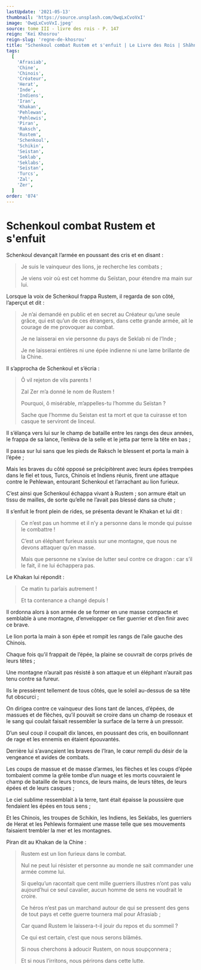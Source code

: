 ```yaml
---
lastUpdate: '2021-05-13'
thumbnail: 'https://source.unsplash.com/OwqLxCvoVxI'
image: 'OwqLxCvoVxI.jpeg'
source: tome III - livre des rois - P. 147
reign: 'Keï Khosrou'
reign-slug: 'regne-de-khosrou'
title: "Schenkoul combat Rustem et s'enfuit | Le Livre des Rois | Shâhnâmeh"
tags:
  [
    'Afrasiab',
    'Chine',
    'Chinois',
    'Créateur',
    'Herat',
    'Inde',
    'Indiens',
    'Iran',
    'Khakan',
    'Pehlewan',
    'Pehlewis',
    'Piran',
    'Raksch',
    'Rustem',
    'Schenkoul',
    'Schikin',
    'Seistan',
    'Seklab',
    'Seklabs',
    'Seïstan',
    'Turcs',
    'Zal',
    'Zer',
  ]
order: '074'
---
```


# Schenkoul combat Rustem et s'enfuit

Schenkoul devançait l’armée en poussant des cris et en disant :

> Je suis le vainqueur des lions, je recherche les combats ;
>
> Je viens voir où est cet homme du Seïstan, pour étendre ma main sur lui.

Lorsque la voix de Schenkoul frappa Rustem, il regarda de son côté, l’aperçut et dit :

> Je n’ai demandé en public et en secret au Créateur qu’une seule grâce, qui est qu’un de ces étrangers, dans cette grande armée, ait le courage de me provoquer au combat.
>
> Je ne laisserai en vie personne du pays de Seklab ni de l’Inde ;
>
> Je ne laisserai entières ni une épée indienne ni une lame brillante de la Chine.

Il s’approcha de Schenkoul et s’écria :

> Ô vil rejeton de vils parents !
>
> Zal Zer m’a donné le nom de Rustem !
>
> Pourquoi, ô misérable, m’appelles-tu l’homme du Seïstan ?
>
> Sache que l’homme du Seistan est ta mort et que ta cuirasse et ton casque te serviront de linceul.

Il s’élança vers lui sur le champ de bataille entre les rangs des deux années, le frappa de sa lance, l’enlèva de la selle et le jetta par terre la tête en bas ;

Il passa sur lui sans que les pieds de Raksch le blessent et porta la main à l’épée ;

Mais les braves du côté opposé se précipitèrent avec leurs épées trempées dans le fiel et tous, Turcs, Chinois et Indiens réunis, firent une attaque contre le Pehlewan, entourant Schenkoul et l’arrachant au lion furieux.

C’est ainsi que Schenkoul échappa vivant à Rustem ; son armure était un tissu de mailles, de sorte qu’elle ne l’avait pas blessé dans sa chute ;

Il s’enfuit le front plein de rides, se présenta devant le Khakan et lui dit :

> Ce n’est pas un homme et il n’y a personne dans le monde qui puisse le combattre !
>
> C’est un éléphant furieux assis sur une montagne, que nous ne devons attaquer qu’en masse.
>
> Mais que personne ne s’avise de lutter seul contre ce dragon : car s’il le fait, il ne lui échappera pas.

Le Khakan lui répondit :

> Ce matin tu parlais autrement !
>
> Et ta contenance a changé depuis !

Il ordonna alors à son armée de se former en une masse compacte et semblable à une montagne, d’envelopper ce fier guerrier et d’en finir avec ce brave.

Le lion porta la main à son épée et rompit les rangs de l’aile gauche des Chinois.

Chaque fois qu’il frappait de l’épée, la plaine se couvrait de corps privés de leurs têtes ;

Une montagne n’aurait pas résisté à son attaque et un éléphant n’aurait pas tenu contre sa fureur.

Ils le pressèrent tellement de tous côtés, que le soleil au-dessus de sa tête fut obscurci ;

On dirigea contre ce vainqueur des lions tant de lances, d’épées, de massues et de flèches, qu’il pouvait se croire dans un champ de roseaux et le sang qui coulait faisait ressembler la surface de la terre à un pressoir.

D’un seul coup il coupait dix lances, en poussant des cris, en bouillonnant de rage et les ennemis en étaient épouvantés.

Derrière lui s’avançaient les braves de l’Iran, le cœur rempli du désir de la vengeance et avides de combats.

Les coups de massue et de masse d’armes, les flèches et les coups d’épée tombaient comme la grêle tombe d’un nuage et les morts couvraient le champ de bataille de leurs troncs, de leurs mains, de leurs têtes, de leurs épées et de leurs casques ;

Le ciel sublime ressemblait à la terre, tant était épaisse la poussière que fendaient les épées en tous sens ;

Et les Chinois, les troupes de Schikin, les Indiens, les Seklabs, les guerriers de Herat et les Pehlewis formaient une masse telle que ses mouvements faisaient trembler la mer et les montagnes.

Piran dit au Khakan de la Chine :

> Rustem est un lion furieux dans le combat.
>
> Nul ne peut lui résister et personne au monde ne sait commander une armée comme lui.
>
> Si quelqu’un racontait que cent mille guerriers illustres n’ont pas valu aujourd’hui ce seul cavalier, aucun homme de sens ne voudrait le croire.
>
> Ce héros n’est pas un marchand autour de qui se pressent des gens de tout pays et cette guerre tournera mal pour Afrasiab ;
>
> Car quand Rustem le laissera-t-il jouir du repos et du sommeil ?
>
> Ce qui est certain, c’est que nous serons blâmés.
>
> Si nous cherchons à adoucir Rustem, on nous soupçonnera ;
>
> Et si nous l’irritons, nous périrons dans cette lutte.
